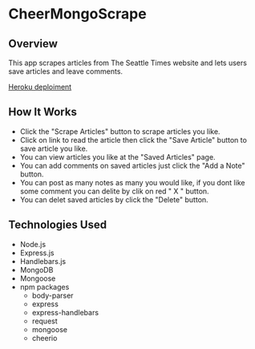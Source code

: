 # CheerMongoScrape

## Overview

This app scrapes articles from The Seattle Times website and lets users save articles and leave comments.

[Heroku deploiment]()

## How It Works

- Click the "Scrape Articles" button to scrape articles you like.
- Click on link to read the article then click the "Save Article" button to save article you like.
- You can view articles you like at the "Saved Articles" page.
- You can add comments on saved articles just click the "Add a Note" button.
- You can post as many notes as many you would like, if you dont like some comment you can delite by clik on red " X " button.
- You can delet saved articles by click the "Delete" button.

## Technologies Used

- Node.js
- Express.js
- Handlebars.js
- MongoDB
- Mongoose
- npm packages
    - body-parser
    - express
    - express-handlebars
    - request
    - mongoose
    - cheerio
